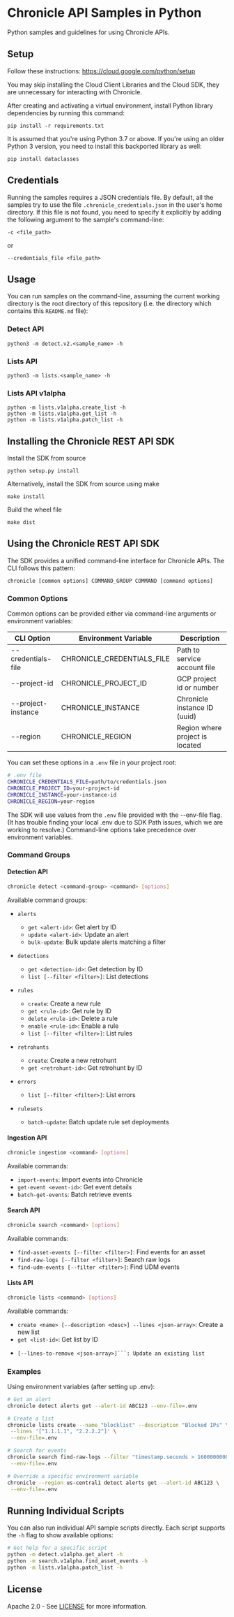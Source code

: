 # Chronicle API Samples in Python

Python samples and guidelines for using Chronicle APIs.

## Setup

Follow these instructions: https://cloud.google.com/python/setup

You may skip installing the Cloud Client Libraries and the Cloud SDK, they are
unnecessary for interacting with Chronicle.

After creating and activating a virtual environment, install Python
library dependencies by running this command:

```shell
pip install -r requirements.txt
```

It is assumed that you're using Python 3.7 or above. If you're using an older
Python 3 version, you need to install this backported library as well:

```shell
pip install dataclasses
```

## Credentials

Running the samples requires a JSON credentials file. By default, all the
samples try to use the file `.chronicle_credentials.json` in the user's home
directory. If this file is not found, you need to specify it explicitly by
adding the following argument to the sample's command-line:

```shell
-c <file_path>
```

or

```shell
--credentials_file <file_path>
```

## Usage

You can run samples on the command-line, assuming the current working directory
is the root directory of this repository (i.e. the directory which contains
this `README.md` file):

### Detect API

```shell
python3 -m detect.v2.<sample_name> -h
```

### Lists API

```shell
python3 -m lists.<sample_name> -h
```

### Lists API v1alpha

```shell
python -m lists.v1alpha.create_list -h
python -m lists.v1alpha.get_list -h
python -m lists.v1alpha.patch_list -h
```

## Installing the Chronicle REST API SDK

Install the SDK from source
```
python setup.py install
```

Alternatively, install the SDK from source using make
```
make install
```

Build the wheel file
```
make dist
```

## Using the Chronicle REST API SDK

The SDK provides a unified command-line interface for Chronicle APIs.
The CLI follows this pattern:
```
chronicle [common options] COMMAND_GROUP COMMAND [command options]
```

### Common Options

Common options can be provided either via command-line arguments or environment
variables:

| CLI Option         | Environment Variable        | Description                   |
|--------------------|----------------------------|--------------------------------|
| --credentials-file | CHRONICLE_CREDENTIALS_FILE | Path to service account file   |
| --project-id       | CHRONICLE_PROJECT_ID       | GCP project id or number       |
| --project-instance | CHRONICLE_INSTANCE         | Chronicle instance ID (uuid)   |
| --region           | CHRONICLE_REGION           | Region where project is located|

You can set these options in a `.env` file in your project root:

```bash
# .env file
CHRONICLE_CREDENTIALS_FILE=path/to/credentials.json
CHRONICLE_PROJECT_ID=your-project-id
CHRONICLE_INSTANCE=your-instance-id
CHRONICLE_REGION=your-region
```

The SDK will use values from the `.env` file provided with the  --env-file flag.
(It has trouble finding your local .env due to SDK Path issues, which we are
working to resolve.)
 Command-line options take precedence over environment variables.

### Command Groups

#### Detection API
```bash
chronicle detect <command-group> <command> [options]
```

Available command groups:

- `alerts`
  - `get <alert-id>`: Get alert by ID
  - `update <alert-id>`: Update an alert
  - `bulk-update`: Bulk update alerts matching a filter

- `detections`
  - `get <detection-id>`: Get detection by ID
  - `list [--filter <filter>]`: List detections

- `rules`
  - `create`: Create a new rule
  - `get <rule-id>`: Get rule by ID
  - `delete <rule-id>`: Delete a rule
  - `enable <rule-id>`: Enable a rule
  - `list [--filter <filter>]`: List rules

- `retrohunts`
  - `create`: Create a new retrohunt
  - `get <retrohunt-id>`: Get retrohunt by ID

- `errors`
  - `list [--filter <filter>]`: List errors

- `rulesets`
  - `batch-update`: Batch update rule set deployments

#### Ingestion API
```bash
chronicle ingestion <command> [options]
```

Available commands:

- `import-events`: Import events into Chronicle
- `get-event <event-id>`: Get event details
- `batch-get-events`: Batch retrieve events

#### Search API
```bash
chronicle search <command> [options]
```

Available commands:

- `find-asset-events [--filter <filter>]`: Find events for an asset
- `find-raw-logs [--filter <filter>]`: Search raw logs
- `find-udm-events [--filter <filter>]`: Find UDM events

#### Lists API
```bash
chronicle lists <command> [options]
```

Available commands:

- `create <name> [--description <desc>] --lines <json-array>`: Create a new list
- `get <list-id>`: Get list by ID
- ```patch <list-id> [--description <desc>] [--lines-to-add <json-array>] \
  [--lines-to-remove <json-array>]```: Update an existing list

### Examples

Using environment variables (after setting up .env):
```bash
# Get an alert
chronicle detect alerts get --alert-id ABC123 --env-file=.env

# Create a list
chronicle lists create --name "blocklist" --description "Blocked IPs" \
 --lines '["1.1.1.1", "2.2.2.2"]' \
 --env-file=.env

# Search for events
chronicle search find-raw-logs --filter "timestamp.seconds > 1600000000" \
 --env-file=.env

# Override a specific environment variable
chronicle --region us-central1 detect alerts get --alert-id ABC123 \
 --env-file=.env
```

## Running Individual Scripts

You can also run individual API sample scripts directly.
Each script supports the `-h` flag to show available options:

```bash
# Get help for a specific script
python -m detect.v1alpha.get_alert -h
python -m search.v1alpha.find_asset_events -h
python -m lists.v1alpha.patch_list -h
```

## License

Apache 2.0 - See [LICENSE](LICENSE) for more information.
